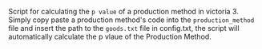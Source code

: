 Script for calculating the `p value` of a production method in victoria 3. Simply copy paste a production method's code into the `production_method` file and insert the path to the `goods.txt` file in config.txt, the script will automatically calculate the p vlaue of the Production Method.